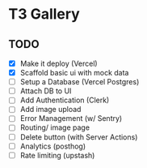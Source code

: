 # T3 Gallery

## TODO
- [x] Make it deploy (Vercel)
- [x] Scaffold basic ui with mock data
- [ ] Setup a Database (Vercel Postgres)
- [ ] Attach DB to UI
- [ ] Add Authentication (Clerk)
- [ ] Add image upload
- [ ] Error Management (w/ Sentry)
- [ ] Routing/ image page
- [ ] Delete button (with Server Actions)
- [ ] Analytics (posthog)
- [ ] Rate limiting (upstash)